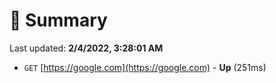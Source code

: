 # 📖 Summary
Last updated: **2/4/2022, 3:28:01 AM**

- `GET` [https://google.com](https://google.com) - **Up** (251ms)
